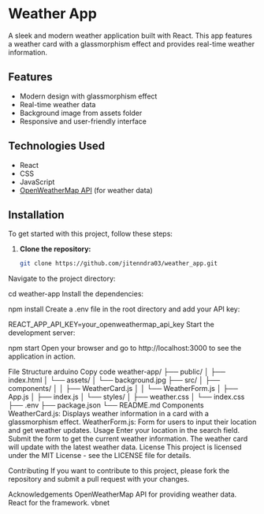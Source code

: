 # Weather App

A sleek and modern weather application built with React. This app features a weather card with a glassmorphism effect and provides real-time weather information. 

## Features

- Modern design with glassmorphism effect
- Real-time weather data
- Background image from assets folder
- Responsive and user-friendly interface

## Technologies Used

- React
- CSS
- JavaScript
- [OpenWeatherMap API](https://openweathermap.org/api) (for weather data)

## Installation

To get started with this project, follow these steps:

1. **Clone the repository:**

   ```bash
   git clone https://github.com/jitenndra03/weather_app.git
Navigate to the project directory:


cd weather-app
Install the dependencies:


npm install
Create a .env file in the root directory and add your API key:


REACT_APP_API_KEY=your_openweathermap_api_key
Start the development server:


npm start
Open your browser and go to http://localhost:3000 to see the application in action.

File Structure
arduino
Copy code
weather-app/
├── public/
│   ├── index.html
│   └── assets/
│       └── background.jpg
├── src/
│   ├── components/
│   │   ├── WeatherCard.js
│   │   └── WeatherForm.js
│   ├── App.js
│   ├── index.js
│   └── styles/
│       ├── weather.css
│       └── index.css
├── .env
├── package.json
└── README.md
Components
WeatherCard.js: Displays weather information in a card with a glassmorphism effect.
WeatherForm.js: Form for users to input their location and get weather updates.
Usage
Enter your location in the search field.
Submit the form to get the current weather information.
The weather card will update with the latest weather data.
License
This project is licensed under the MIT License - see the LICENSE file for details.

Contributing
If you want to contribute to this project, please fork the repository and submit a pull request with your changes.

Acknowledgements
OpenWeatherMap API for providing weather data.
React for the framework.
vbnet
